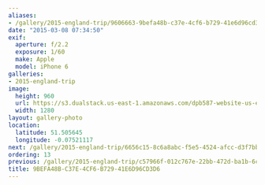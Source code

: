 ```yaml
---
aliases:
- /gallery/2015-england-trip/9606663-9befa48b-c37e-4cf6-b729-41e6d96cd3d6.html
date: "2015-03-08 07:34:50"
exif:
  aperture: f/2.2
  exposure: 1/60
  make: Apple
  model: iPhone 6
galleries:
- 2015-england-trip
image:
  height: 960
  url: https://s3.dualstack.us-east-1.amazonaws.com/dpb587-website-us-east-1/asset/gallery/2015-england-trip/9606663-9befa48b-c37e-4cf6-b729-41e6d96cd3d6~1280.jpg
  width: 1280
layout: gallery-photo
location:
  latitude: 51.505645
  longitude: -0.07521117
next: /gallery/2015-england-trip/6656c15-8c6a8abc-f5e5-4524-afcc-d3f7bba46a46
ordering: 13
previous: /gallery/2015-england-trip/c57966f-012c767e-22bb-472d-ba1b-6c0ee8717996
title: 9BEFA48B-C37E-4CF6-B729-41E6D96CD3D6
---
```


